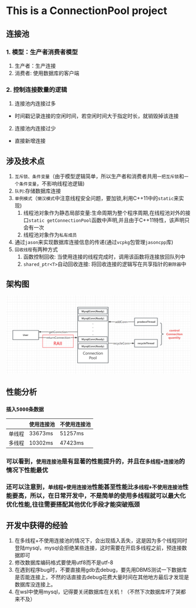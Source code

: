 # This is a ConnectionPool project
## 连接池
### 1. 模型：生产者消费者模型
1. 生产者：生产连接 
2. 消费者: 使用数据库的客户端
### 2. 控制连接数量的逻辑
1. 连接池内连接过多
- 时间戳记录连接的空闲时间，若空闲时间大于指定时长，就销毁掉该连接
2. 连接池内连接过少
- 直接新增连接
## 涉及技术点
1. `互斥锁、条件变量`（由于模型逻辑简单，所以生产者和消费者共用`一把互斥锁`和`一个条件变量`，不影响线程池逻辑)
2. `队列`:存储数据库连接
3. `单例模式`（`懒汉模式`中注意线程安全问题，要加锁,利用C++11中的`static`来实现)
    1. 线程池对象作为静态局部变量:生命周期为整个程序周期,在线程池对外的接口`static getConnectionPool`函数中声明,并且由于C++11特性，该声明只会有一次
    2. 线程池对象作为`私有成员`
4. 通过`jason`来实现数据库连接信息的传递(通过`vcpkg`包管理`jasoncpp`库)
5. `回收线程`有两种方式
    1. 函数控制回收: 当使用连接的线程完成时，调用该函数将连接放回队列中 
    2. `shared_ptr<T>`自动回收连接: 将回收连接的逻辑写在共享指针的`删除器`中 

## 架构图
![架构图](https://github.com/DJKarlHarris/MarkdownPhotos/blob/master/connectionPool.png)

## 性能分析
### `插入5000条数据`
||使用连接池|不使用连接池|
|-|-|-|
|单线程|33673ms|51257ms|
|多线程|10302ms|47423ms|

### 可以看到，`使用连接池`是有显著的性能提升的，并且在`多线程+连接池`的情况下性能最优
### 还可以注意到，`单线程+使用连接池`性能甚至性能比`多线程+不使用连接池`性能要高，所以，在日常开发中，不是简单的使用多线程就可以最大化优化性能,往往需要搭配其他优化手段才能突破瓶颈


## 开发中获得的经验
1. 在多线程+不使用连接池的情况下，会出现插入丢失，这是因为多个线程同时登陆mysql，mysql会拒绝某些连接，这时需要在开启多线程之前，预连接数据即可
2. 修改数据库编码格式要使用utf8而不是utf-8
3. 在遇到程序bug时，不要直接用gdb去debug，要先用DBMS测试一下数据库是否能连接上，不然的话直接去debug花费大量时间在其他地方最后才发现是数据库没连接上。
4. 在wsl中使用mysql，记得要关闭数据库在关机！（不然下次数据库坏了哭都来不及）



